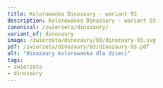 ```yaml
---
title: Kolorowanka Dinozaury - wariant 93
description: Kolorowanka Dinozaury - wariant 93
canonical: /zwierzeta/dinozaury/
variant_of: dinozaury
image: /zwierzeta/dinozaury/93/dinozaury-93.svg
pdf: /zwierzeta/dinozaury/93/dinozaury-93.pdf
alt: "dinozaury kolorowanka dla dzieci"
tags:
- zwierzeta
- dinozaury
---
```

